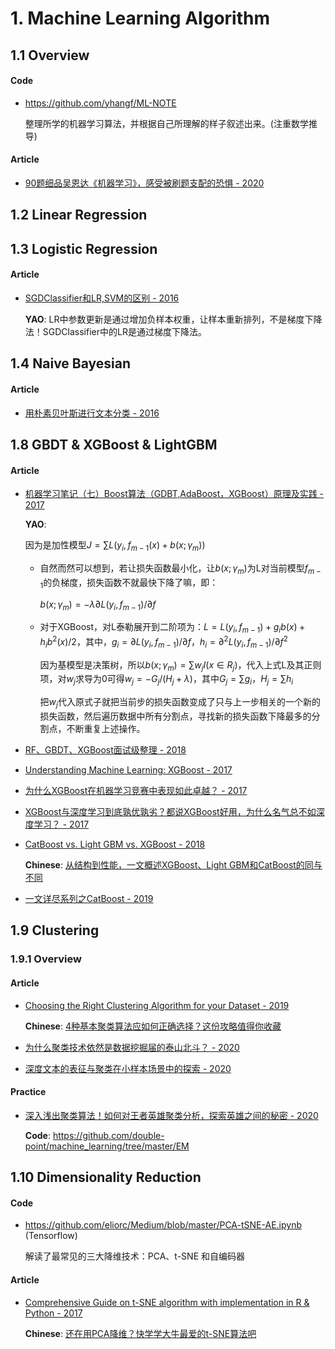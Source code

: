 
# 1. Machine Learning Algorithm

## 1.1 Overview

#### Code

- <https://github.com/yhangf/ML-NOTE>

    整理所学的机器学习算法，并根据自己所理解的样子叙述出来。(注重数学推导)

#### Article

- [90题细品吴恩达《机器学习》，感受被刷题支配的恐惧 - 2020](https://mp.weixin.qq.com/s?__biz=MzIwODI2NDkxNQ==&mid=2247487535&idx=2&sn=7fe066222397006bdabcc8952ecdeae0)


## 1.2 Linear Regression


## 1.3 Logistic Regression

#### Article

- [SGDClassifier和LR,SVM的区别 - 2016](https://blog.csdn.net/tianbwin2995/article/details/51853869)

    **YAO**: LR中参数更新是通过增加负样本权重，让样本重新排列，不是梯度下降法！SGDClassifier中的LR是通过梯度下降法。


## 1.4 Naive Bayesian

#### Article

- [用朴素贝叶斯进行文本分类 - 2016](http://www.sohu.com/a/57924447_308467)


## 1.8 GBDT & XGBoost & LightGBM

#### Article

- [机器学习笔记（七）Boost算法（GDBT,AdaBoost，XGBoost）原理及实践 - 2017](https://blog.csdn.net/sinat_22594309/article/details/60957594)

    **YAO**:

    因为是加性模型$J=\sum L(y_i, f_{m-1}(x) + b(x;\gamma_m))$
    
    - 自然而然可以想到，若让损失函数最小化，让$b(x;\gamma_m)$为L对当前模型$f_{m-1}$的负梯度，损失函数不就最快下降了嘛，即：

        $b(x;\gamma_m) = -\lambda \partial L(y_i, f_{m-1}) / \partial f$

    - 对于XGBoost，对L泰勒展开到二阶项为：$L = L(y_i,f_{m-1}) + g_ib(x) + h_ib^2(x)/2$，其中，$g_i = \partial L(y_i,f_{m-1})/\partial f$，$h_i = \partial^2 L(y_i, f_{m-1})/\partial f^2$

        因为基模型是决策树，所以$b(x;\gamma_m) = \sum w_jI(x \in R_j)$，代入上式L及其正则项，对$w_j$求导为0可得$w_j=-G_j/(H_j + \lambda)$，其中$G_j = \sum g_i$，$H_j = \sum h_i$

        把$w_j$代入原式子就把当前步的损失函数变成了只与上一步相关的一个新的损失函数，然后遍历数据中所有分割点，寻找新的损失函数下降最多的分割点，不断重复上述操作。

- [RF、GBDT、XGBoost面试级整理 - 2018](https://blog.csdn.net/meyh0x5vdtk48p2/article/details/79276307)

- [Understanding Machine Learning: XGBoost - 2017](https://blogs.ancestry.com/ancestry/2017/12/18/understanding-machine-learning-xgboost/)

- [为什么XGBoost在机器学习竞赛中表现如此卓越？ - 2017](https://blog.csdn.net/Uwr44UOuQcNsUQb60zk2/article/details/78495763)

- [XGBoost与深度学习到底孰优孰劣？都说XGBoost好用，为什么名气总不如深度学习？ - 2017](https://www.codercto.com/a/5669.html)

- [CatBoost vs. Light GBM vs. XGBoost - 2018](https://towardsdatascience.com/catboost-vs-light-gbm-vs-xgboost-5f93620723db)

    **Chinese**: [从结构到性能，一文概述XGBoost、Light GBM和CatBoost的同与不同](https://mp.weixin.qq.com/s?__biz=MzUxNjcxMjQxNg==&mid=2247491325&idx=4&sn=5ed726c8a3560a0eac1413a17e56b9cb)

- [一文详尽系列之CatBoost - 2019](https://mp.weixin.qq.com/s?__biz=MzIwODI2NDkxNQ==&mid=2247486708&idx=3&sn=9cf831ba8db248b4d708a375daddd122)


## 1.9 Clustering

### 1.9.1 Overview

#### Article

- [Choosing the Right Clustering Algorithm for your Dataset - 2019](https://www.kdnuggets.com/2019/10/right-clustering-algorithm.html)

    **Chinese**: [4种基本聚类算法应如何正确选择？这份攻略值得你收藏](https://mp.weixin.qq.com/s/xCIEWc2KpsjMixXHrzZ1rA)

- [为什么聚类技术依然是数据挖掘届的泰山北斗？ - 2020](https://mp.weixin.qq.com/s/v0hrU-SFxAzOMdkD5Hbpuw)

- [深度文本的表征与聚类在小样本场景中的探索 - 2020](https://mp.weixin.qq.com/s/TSFxYQdjjHuyrIJLM2fdcw)

#### Practice

- [深入浅出聚类算法！如何对王者英雄聚类分析，探索英雄之间的秘密 - 2020](https://mp.weixin.qq.com/s/87tQuHgjB62Gzxu8oTWTXA)

    **Code**: <https://github.com/double-point/machine_learning/tree/master/EM>


## 1.10 Dimensionality Reduction

#### Code

- <https://github.com/eliorc/Medium/blob/master/PCA-tSNE-AE.ipynb> (Tensorflow)

    解读了最常见的三大降维技术：PCA、t-SNE 和自编码器

#### Article

- [Comprehensive Guide on t-SNE algorithm with implementation in R & Python - 2017](https://www.analyticsvidhya.com/blog/2017/01/t-sne-implementation-r-python/)

    **Chinese**: [还在用PCA降维？快学学大牛最爱的t-SNE算法吧](https://blog.csdn.net/dzjx2eotaa24adr/article/details/79132339)